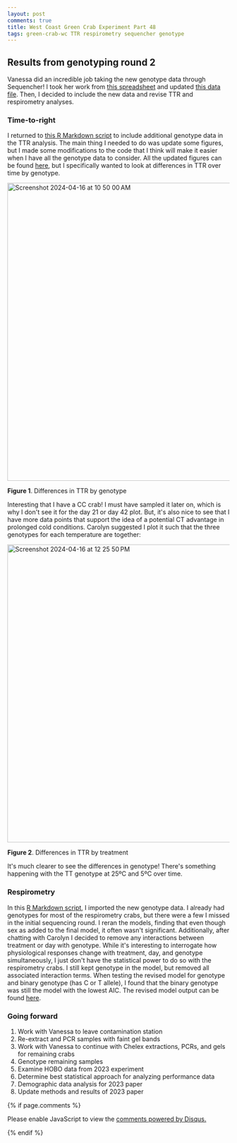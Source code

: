 ```yaml
---
layout: post
comments: true
title: West Coast Green Crab Experiment Part 48
tags: green-crab-wc TTR respirometry sequencher genotype
---
```


## Results from genotyping round 2

Vanessa did an incredible job taking the new genotype data through Sequencher! I took her work from [this spreadsheet](https://docs.google.com/spreadsheets/d/1B1tyeCI7F_T-l41144m6k_MEVhhU-XCHAEkr6PHoTpw/edit#gid=0) and updated [this data file](https://github.com/yaaminiv/wc-green-crab/blob/main/data/genotype/2023-crab-genotype.csv). Then, I decided to include the new data and revise TTR and respirometry analyses.

### Time-to-right

I returned to [this R Markdown script](https://github.com/yaaminiv/wc-green-crab/blob/main/code/03-TTR-analysis.Rmd) to include additional genotype data in the TTR analysis. The main thing I needed to do was update some figures, but I made some modifications to the code that I think will make it easier when I have all the genotype data to consider. All the updated figures can be found [here](https://github.com/yaaminiv/wc-green-crab/tree/main/output/03-TTR-analysis/figures), but I specifically wanted to look at differences in TTR over time by genotype.

<img width="674" alt="Screenshot 2024-04-16 at 10 50 00 AM" src="https://github.com/yaaminiv/wc-green-crab/assets/22335838/6ff2a292-6bc6-456d-aa73-ccd4c543bfe1">

**Figure 1**. Differences in TTR by genotype

Interesting that I have a CC crab! I must have sampled it later on, which is why I don't see it for the day 21 or day 42 plot. But, it's also nice to see that I have more data points that support the idea of a potential CT advantage in prolonged cold conditions. Carolyn suggested I plot it such that the three genotypes for each temperature are together:

<img width="674" alt="Screenshot 2024-04-16 at 12 25 50 PM" src="https://github.com/yaaminiv/wc-green-crab/assets/22335838/a5605df8-e4cf-4e32-9f3a-8808786ff44e">

**Figure 2**. Differences in TTR by treatment

It's much clearer to see the differences in genotype! There's something happening with the TT genotype at 25ºC and 5ºC over time.

### Respirometry

In this [R Markdown script](https://github.com/yaaminiv/wc-green-crab/blob/main/code/04-respirometry-analysis.Rmd), I imported the new genotype data. I already had genotypes for most of the respirometry crabs, but there were a few I missed in the initial sequencing round. I reran the models, finding that even though sex as added to the final model,  it often wasn't significant. Additionally, after chatting with Carolyn I decided to remove any interactions between treatment or day with genotype. While it's interesting to interrogate how physiological responses change with treatment, day, and genotype simultaneously, I just don't have the statistical power to do so with the respirometry crabs. I still kept genotype in the model, but removed all associated interaction terms. When testing the revised model for genotype and binary genotype (has C or T allele), I found that the binary genotype was still the model with the lowest AIC. The revised model output can be found [here](https://github.com/yaaminiv/wc-green-crab/blob/main/output/04-respirometry-analysis/all-slope-results-model-output.csv).

### Going forward

1. Work with Vanessa to leave contamination station
1. Re-extract and PCR samples with faint gel bands
1. Work with Vanessa to continue with Chelex extractions, PCRs, and gels for remaining crabs
4. Genotype remaining samples
4. Examine HOBO data from 2023 experiment
5. Determine best statistical approach for analyzing performance data
5. Demographic data analysis for 2023 paper
6. Update methods and results of 2023 paper

{% if page.comments %}

<div id="disqus_thread"></div>
<script>

/**
*  RECOMMENDED CONFIGURATION VARIABLES: EDIT AND UNCOMMENT THE SECTION BELOW TO INSERT DYNAMIC VALUES FROM YOUR PLATFORM OR CMS.
*  LEARN WHY DEFINING THESE VARIABLES IS IMPORTANT: https://disqus.com/admin/universalcode/#configuration-variables*/
/*
var disqus_config = function () {
this.page.url = PAGE_URL;  // Replace PAGE_URL with your page's canonical URL variable
this.page.identifier = PAGE_IDENTIFIER; // Replace PAGE_IDENTIFIER with your page's unique identifier variable
};
*/
(function() { // DON'T EDIT BELOW THIS LINE
var d = document, s = d.createElement('script');
s.src = 'https://the-responsible-grad-student.disqus.com/embed.js';
s.setAttribute('data-timestamp', +new Date());
(d.head || d.body).appendChild(s);
})();
</script>
<noscript>Please enable JavaScript to view the <a href="https://disqus.com/?ref_noscript">comments powered by Disqus.</a></noscript>

{% endif %}

<script id="dsq-count-scr" src="//the-responsible-grad-student.disqus.com/count.js" async></script>
